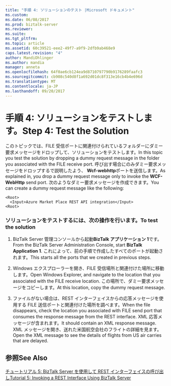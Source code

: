 ```yaml
---
title: "手順 4: ソリューションのテスト |Microsoft ドキュメント"
ms.custom: 
ms.date: 06/08/2017
ms.prod: biztalk-server
ms.reviewer: 
ms.suite: 
ms.tgt_pltfrm: 
ms.topic: article
ms.assetid: 60c39521-eee2-49f7-a9f9-2dfb9ab468e9
caps.latest.revision: "4"
author: MandiOhlinger
ms.author: mandia
manager: anneta
ms.openlocfilehash: 64f0ae6cb124ea9d8710797790b9176289faafc3
ms.sourcegitcommit: cb908c540d8f1a692d01dc8f313e16cb4b4e696d
ms.translationtype: MT
ms.contentlocale: ja-JP
ms.lasthandoff: 09/20/2017
---
```

# <a name="step-4-test-the-solution"></a><span data-ttu-id="87a9c-102">手順 4: ソリューションをテストします。</span><span class="sxs-lookup"><span data-stu-id="87a9c-102">Step 4: Test the Solution</span></span>
<span data-ttu-id="87a9c-103">このトピックでは、FILE 受信ポートに関連付けられているフォルダーにダミー要求メッセージをドロップして、ソリューションをテストします。</span><span class="sxs-lookup"><span data-stu-id="87a9c-103">In this topic you test the solution by dropping a dummy request message in the folder you associated with the FILE receive port.</span></span> <span data-ttu-id="87a9c-104">呼び出す場合にのみダミー要求メッセージをドロップするで説明したよう、 **Wcf-webhttp**ポートを送信します。</span><span class="sxs-lookup"><span data-stu-id="87a9c-104">As explained in, you drop a dummy request message only to invoke the **WCF-WebHttp** send port.</span></span> <span data-ttu-id="87a9c-105">次のようなダミー要求メッセージを作成できます。</span><span class="sxs-lookup"><span data-stu-id="87a9c-105">You can create a dummy request message like the following:</span></span>  
  
```  
<Root>  
  <Input>Azure Market Place REST API integration</Input>  
<Root>  
```  
  
### <a name="to-test-the-solution"></a><span data-ttu-id="87a9c-106">ソリューションをテストするには、次の操作を行います。</span><span class="sxs-lookup"><span data-stu-id="87a9c-106">To test the solution</span></span>  
  
1.  <span data-ttu-id="87a9c-107">BizTalk Server 管理コンソールから起動**BizTalk アプリケーション 1**です。</span><span class="sxs-lookup"><span data-stu-id="87a9c-107">From the BizTalk Server Administration Console, start **BizTalk Application 1**.</span></span> <span data-ttu-id="87a9c-108">これによって、前の手順で作成したすべてのポートが起動されます。</span><span class="sxs-lookup"><span data-stu-id="87a9c-108">This starts all the ports that we created in previous steps.</span></span>  
  
2.  <span data-ttu-id="87a9c-109">Windows エクスプローラーを開き、FILE 受信場所と関連付けた場所に移動します。</span><span class="sxs-lookup"><span data-stu-id="87a9c-109">Open Windows Explorer, and navigate to the location that you associated with the FILE receive location.</span></span> <span data-ttu-id="87a9c-110">この場所で、ダミー要求メッセージをコピーします。</span><span class="sxs-lookup"><span data-stu-id="87a9c-110">At this location, copy the dummy request message.</span></span>  
  
3.  <span data-ttu-id="87a9c-111">ファイルがない場合は、REST インターフェイスからの応答メッセージを使用する FILE 送信ポートと関連付けた場所を調べます。</span><span class="sxs-lookup"><span data-stu-id="87a9c-111">When the file disappears, check the location you associated with FILE send port that consumes the response message from the REST interface.</span></span> <span data-ttu-id="87a9c-112">XML 応答メッセージが含まれます。</span><span class="sxs-lookup"><span data-stu-id="87a9c-112">It should contain an XML response message.</span></span> <span data-ttu-id="87a9c-113">XML メッセージを開き、送れた米国航空会社のフライトの詳細を見ます。</span><span class="sxs-lookup"><span data-stu-id="87a9c-113">Open the XML message to see the details of flights from US air carries that are delayed.</span></span>  
  
## <a name="see-also"></a><span data-ttu-id="87a9c-114">参照</span><span class="sxs-lookup"><span data-stu-id="87a9c-114">See Also</span></span>  
 [<span data-ttu-id="87a9c-115">チュートリアル 5: BizTalk Server を使用して REST インターフェイスの呼び出し</span><span class="sxs-lookup"><span data-stu-id="87a9c-115">Tutorial 5: Invoking a REST Interface Using BizTalk Server</span></span>](../core/tutorial-5-invoking-a-rest-interface-using-biztalk-server.md)